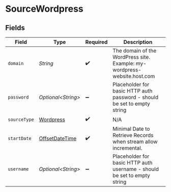 # SourceWordpress


## Fields

| Field                                                                                     | Type                                                                                      | Required                                                                                  | Description                                                                               |
| ----------------------------------------------------------------------------------------- | ----------------------------------------------------------------------------------------- | ----------------------------------------------------------------------------------------- | ----------------------------------------------------------------------------------------- |
| `domain`                                                                                  | *String*                                                                                  | :heavy_check_mark:                                                                        | The domain of the WordPress site. Example: my-wordpress-website.host.com                  |
| `password`                                                                                | *Optional\<String>*                                                                       | :heavy_minus_sign:                                                                        | Placeholder for basic HTTP auth password - should be set to empty string                  |
| `sourceType`                                                                              | [Wordpress](../../models/shared/Wordpress.md)                                             | :heavy_check_mark:                                                                        | N/A                                                                                       |
| `startDate`                                                                               | [OffsetDateTime](https://docs.oracle.com/javase/8/docs/api/java/time/OffsetDateTime.html) | :heavy_check_mark:                                                                        | Minimal Date to Retrieve Records when stream allow incremental.                           |
| `username`                                                                                | *Optional\<String>*                                                                       | :heavy_minus_sign:                                                                        | Placeholder for basic HTTP auth username - should be set to empty string                  |